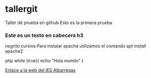# tallergit
Taller de prueba en github
Esto es la primera prueba
### Este es un texto en cabecera h3
*negrita*
cursiva
Para instalar apache utilizamos el comando apt install apache2

php
while (true){
echo "Hola mundo"
}



[Enlace a la web del IES Albarregas](Iesalbarregas.com)
